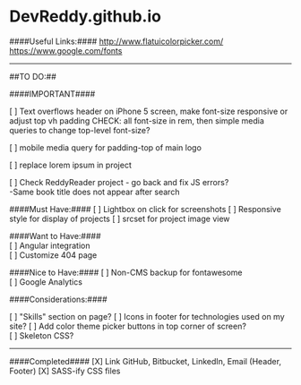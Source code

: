 DevReddy.github.io
==================

####Useful Links:####
http://www.flatuicolorpicker.com/  
https://www.google.com/fonts  

----------------------------------------------

##TO DO:##

####IMPORTANT####

[ ] Text overflows header on iPhone 5 screen, make font-size responsive or adjust top vh padding
   CHECK: all font-size in rem, then simple media queries to change top-level font-size?  

[ ] mobile media query for padding-top of main logo  

[ ] replace lorem ipsum in project  

[ ] Check ReddyReader project - go back and fix JS errors?  
   -Same book title does not appear after search


####Must Have:####
[ ] Lightbox on click for screenshots
[ ] Responsive style for display of projects
[ ] srcset for project image view


####Want to Have:####  
[ ] Angular integration  
[ ] Customize 404 page  


####Nice to Have:####
[ ] Non-CMS backup for fontawesome  
[ ] Google Analytics  


####Considerations:####

[ ] "Skills" section on page?
[ ] Icons in footer for technologies used on my site?
[ ] Add color theme picker buttons in top corner of screen?  
[ ] Skeleton CSS?  

--------------------------------------------------

####Completed####
[X] Link GitHub, Bitbucket, LinkedIn, Email  (Header, Footer)
[X] SASS-ify CSS files